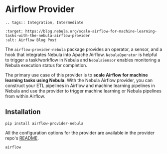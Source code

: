 # Airflow Provider

```{eval-rst}
.. tags:: Integration, Intermediate
```

```{image} https://img.shields.io/badge/Blog-Airflow-blue?style=for-the-badge
:target: https://blog.nebula.org/scale-airflow-for-machine-learning-tasks-with-the-nebula-airflow-provider
:alt: Airflow Blog Post
```

The `airflow-provider-nebula` package provides an operator, a sensor, and a hook that integrates Nebula into Apache Airflow.
`NebulaOperator` is helpful to trigger a task/workflow in Nebula and `NebulaSensor` enables monitoring a Nebula execution status for completion.

The primary use case of this provider is to **scale Airflow for machine learning tasks using Nebula**.
With the Nebula Airflow provider, you can construct your ETL pipelines in Airflow and machine learning pipelines in Nebula
and use the provider to trigger machine learning or Nebula pipelines from within Airflow.

## Installation

```
pip install airflow-provider-nebula
```

All the configuration options for the provider are available in the provider repo's [README](https://github.com/nebulaclouds/airflow-provider-nebula#readme).

```{auto-examples-toc}
airflow
```
